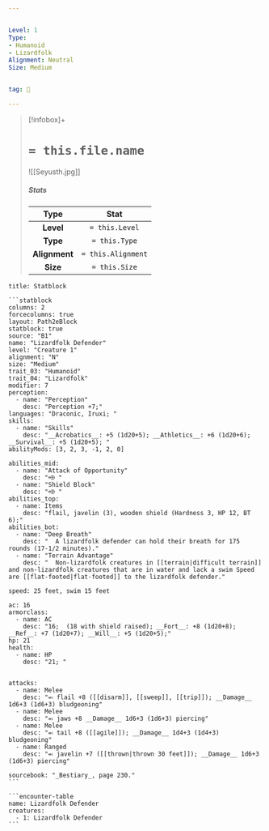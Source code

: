 ```yaml
---


Level: 1
Type:
- Humanoid
- Lizardfolk
Alignment: Neutral
Size: Medium


tag: 👹

---
```



> [!infobox]+
> #  `= this.file.name`
> ![[Seyusth.jpg]]
> ##### Stats
> Type | Stat |
> :---:|:---:|
> **Level** | `= this.Level` |
> **Type** | `= this.Type` |
> **Alignment** | `= this.Alignment` |
> **Size** | `= this.Size` |



````ad-info
title: Statblock

```statblock
columns: 2
forcecolumns: true
layout: Path2eBlock
statblock: true
source: "B1"
name: "Lizardfolk Defender"
level: "Creature 1"
alignment: "N"
size: "Medium"
trait_03: "Humanoid"
trait_04: "Lizardfolk"
modifier: 7
perception:
  - name: "Perception"
    desc: "Perception +7;"
languages: "Draconic, Iruxi; "
skills:
  - name: "Skills"
    desc: "__Acrobatics__: +5 (1d20+5); __Athletics__: +6 (1d20+6); __Survival__: +5 (1d20+5); "
abilityMods: [3, 2, 3, -1, 2, 0]

abilities_mid:
  - name: "Attack of Opportunity"
    desc: "⬲ "
  - name: "Shield Block"
    desc: "⬲ "
abilities_top:
  - name: Items
    desc: "flail, javelin (3), wooden shield (Hardness 3, HP 12, BT 6);"
abilities_bot:
  - name: "Deep Breath"
    desc: "  A lizardfolk defender can hold their breath for 175 rounds (17-1/2 minutes)."
  - name: "Terrain Advantage"
    desc: "  Non-lizardfolk creatures in [[terrain|difficult terrain]] and non-lizardfolk creatures that are in water and lack a swim Speed are [[flat-footed|flat-footed]] to the lizardfolk defender."

speed: 25 feet, swim 15 feet

ac: 16
armorclass:
  - name: AC
    desc: "16;  (18 with shield raised); __Fort__: +8 (1d20+8); __Ref__: +7 (1d20+7); __Will__: +5 (1d20+5);"
hp: 21
health:
  - name: HP
    desc: "21; "


attacks:
  - name: Melee
    desc: "⬻ flail +8 ([[disarm]], [[sweep]], [[trip]]); __Damage__ 1d6+3 (1d6+3) bludgeoning"
  - name: Melee
    desc: "⬻ jaws +8 __Damage__ 1d6+3 (1d6+3) piercing"
  - name: Melee
    desc: "⬻ tail +8 ([[agile]]); __Damage__ 1d4+3 (1d4+3) bludgeoning"
  - name: Ranged
    desc: "⬻ javelin +7 ([[thrown|thrown 30 feet]]); __Damage__ 1d6+3 (1d6+3) piercing"

sourcebook: "_Bestiary_, page 230."
```

```encounter-table
name: Lizardfolk Defender
creatures:
  - 1: Lizardfolk Defender
```

````


